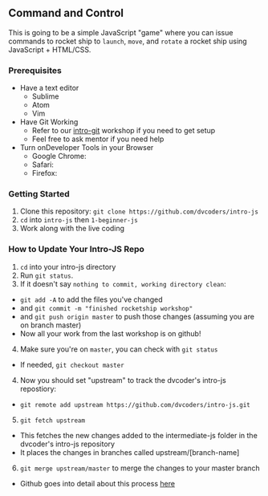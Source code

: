 ## Command and Control 

This is going to be a simple JavaScript "game" where you can issue commands to rocket ship to `launch`, `move`, and `rotate` a rocket ship using JavaScript + HTML/CSS.

### Prerequisites
- Have a text editor
	- Sublime
	- Atom
	- Vim
- Have Git Working
	- Refer to our [intro-git]() workshop if you need to get setup
	- Feel free to ask mentor if you need help
- Turn onDeveloper Tools in your Browser
	- Google Chrome:
	- Safari:
	- Firefox:

### Getting Started
1. Clone this repository: `git clone https://github.com/dvcoders/intro-js`
2. `cd` into `intro-js` then `1-beginner-js`
3. Work along with the live coding  

### How to Update Your Intro-JS Repo
1. `cd` into your intro-js directory
2. Run `git status`.
3. If it doesn't say `nothing to commit, working directory clean`:
 - `git add -A` to add the files you've changed
 - and `git commit -m "finished rocketship workshop"`
 - and `git push origin master` to push those changes (assuming you are on branch master)
 - Now all your work from the last workshop is on github!
4. Make sure you're on `master`, you can check with `git status`
 - If needed, `git checkout master`
4. Now you should set "upstream" to track the dvcoder's intro-js repostiory:
 - `git remote add upstream https://github.com/dvcoders/intro-js.git`
5. `git fetch upstream`
 - This fetches the new changes added to the intermediate-js folder in the dvcoder's intro-js repository
 - It places the changes in branches called upstream/[branch-name]
6. `git merge upstream/master` to merge the changes to your master branch

- Github goes into detail about this process [here](https://help.github.com/articles/syncing-a-fork/)

